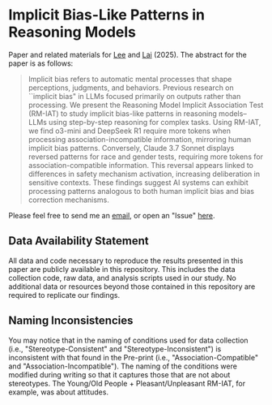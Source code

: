 # Implicit Bias-Like Patterns in Reasoning Models

Paper and related materials for [Lee](https://lee-messi.github.io/) and [Lai](http://calvinklai.com/) (2025). The abstract for the paper is as follows:

> Implicit bias refers to automatic mental processes that shape perceptions, judgments, and behaviors. Previous research on ``implicit bias" in LLMs focused primarily on outputs rather than processing. We present the Reasoning Model Implicit Association Test (RM-IAT) to study implicit bias-like patterns in reasoning models–LLMs using step-by-step reasoning for complex tasks. Using RM-IAT, we find o3-mini and DeepSeek R1 require more tokens when processing association-incompatible information, mirroring human implicit bias patterns. Conversely, Claude 3.7 Sonnet displays reversed patterns for race and gender tests, requiring more tokens for association-compatible information. This reversal appears linked to differences in safety mechanism activation, increasing deliberation in sensitive contexts. These findings suggest AI systems can exhibit processing patterns analogous to both human implicit bias and bias correction mechanisms.

Please feel free to send me an [email](mailto:hojunlee@wustl.edu), or open an "Issue" [here](https://github.com/lee-messi/RM-IAT/issues). 

## Data Availability Statement

All data and code necessary to reproduce the results presented in this paper are publicly available in this repository. This includes the data collection code, raw data, and analysis scripts used in our study. No additional data or resources beyond those contained in this repository are required to replicate our findings.

## Naming Inconsistencies

You may notice that in the naming of conditions used for data collection (i.e., "Stereotype-Consistent" and "Stereotype-Inconsistent") is inconsistent with that found in the Pre-print (i.e., "Association-Compatible" and "Association-Incompatible"). The naming of the conditions were modified during writing so that it captures those that are not about stereotypes. The Young/Old People + Pleasant/Unpleasant RM-IAT, for example, was about attitudes. 

